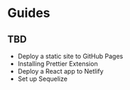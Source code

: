 # Guides

## TBD

* Deploy a static site to GitHub Pages
* Installing Prettier Extension 
* Deploy a React app to Netlify 
* Set up Sequelize